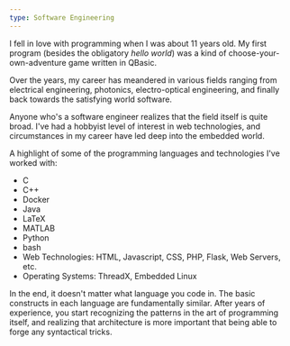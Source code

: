 ```yaml
---
type: Software Engineering
---
```


I fell in love with programming when I was about 11 years old. My first program
(besides the obligatory *hello world*) was a kind of choose-your-own-adventure
game written in QBasic.

Over the years, my career has meandered in various fields ranging from
electrical engineering, photonics, electro-optical engineering, and finally
back towards the satisfying world software.

Anyone who's a software engineer realizes that the field itself is quite broad.
I've had a hobbyist level of interest in web technologies, and circumstances in
my career have led deep into the embedded world.

A highlight of some of the programming languages and technologies I've worked
with:

* C
* C++
* Docker
* Java
* LaTeX
* MATLAB
* Python
* bash
* Web Technologies: HTML, Javascript, CSS, PHP, Flask, Web Servers, etc.
* Operating Systems: ThreadX, Embedded Linux

In the end, it doesn't matter what language you code in. The basic constructs in
each language are fundamentally similar. After years of experience, you start
recognizing the patterns in the art of programming itself, and realizing that
architecture is more important that being able to forge any syntactical tricks.

<!-- TODO: Add books related to software engineering -->
